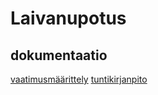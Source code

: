 # Laivanupotus
## dokumentaatio


[vaatimusmäärittely](https://github.com/mazantti/ot-harjoitustyo/blob/master/dokumentaatio/vaatimusmaarittely.md)
[tuntikirjanpito](https://github.com/mazantti/ot-harjoitustyo/blob/master/dokumentaatio/tuntikirjanpito.md)
